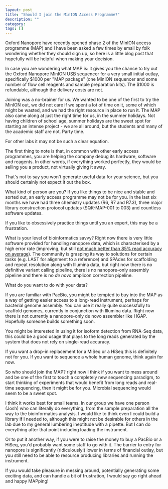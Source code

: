 ```yaml
---
layout: post
title: "Should I join the MinION Access Programme?"
description: ""
category: 
tags: []
---
```


Oxford Nanopore have recently opened phase 2 of the MinION access programme (MAP) and I have been asked a few times by email by folk wondering whether they should sign up, so here is a little blog post that hopefully will be helpful when making your decision. 
 
In case you are wondering what MAP is: it gives you the chance to try out the Oxford Nanopore MinION USB sequencer for a very small initial outlay, specifically $1000 per "MAP package" (one MinION sequencer and some number of flow cell reagents and sample preparation kits). The $1000 is refundable, although the delivery costs are not. 
 
Joining was a no-brainer for us. We wanted to be one of the first to try the MinION out, we did not care if we spent a lot of time on it, some of which might be wasted, and we had the right resource in place to run it. The MAP also came along at just the right time for us, in the summer holidays. Not having children of school age, summer holidays are the sweet spot for starting an intense project - we are all around, but the students and many of the academic staff are not. Party time.

For other labs it may not be such a clear equation. 
 
The first thing to note is that, in common with other early access programmes, you are helping the company debug its hardware, software and reagents.  In other words, if everything worked perfectly, they would be selling you a product, not virtually giving it away.

That's not to say you won't generate useful data for your science, but you should certainly not expect it out the box.

What kind of person are you? If you like things to be nice and stable and sorted out, an early access programme may not be for you. In the last six months we have had three chemistry updates (R6, R7 and R7.3), three major library construction protocol updates (SQK-MAP-001 to 003) and countless software updates.

If you like to obsessively practice things until you an expert, this may be a frustration.

What is your level of bioinformatics savvy? Right now there is very little software provided for handling nanopore data, which is characterised by a high error rate (improving, but still [not much better than 85% read accuracy on average](http://www.gigasciencejournal.com/content/3/1/22/abstract)).  The community is grasping its way to solutions for certain tasks (e.g.  LAST for alignment to a reference) and SPAdes for scaffolding and repeat resolution along with Illumina data, but right now there is no definitive variant calling pipeline, there is no nanopore-only assembly pipeline and there is no _de novo_ amplicon correction pipeline.

What do you want to do with your data?

If you are familiar with PacBio, you might be tempted to buy into the MAP as a way of getting easier access to a long-read instrument, perhaps for bacterial genome assembly. You can use it really quite successfully to scaffold genomes, currently in conjunction with Illumina data. Right now there is not currently a nanopore-only de novo assembler like HGAP. Hopefully someone builds something soon.

You might be interested in using it for isoform detection from RNA-Seq data, this could be a good usage that plays to the long reads generated by the system that does not rely on single-read accuracy.

If you want a drop-in replacement for a MiSeq or a HiSeq this is definitely not for you.  If you want to sequence a whole human genome, think again for now.

So who should join the MAP? right now I think if you want to mess around and be one of the first to touch a completely new sequencing paradigm, to start thinking of experiments that would benefit from long reads and real-time sequencing, then it might be for you. Microbial sequencing would seem to be a sweet spot.

I think it works best for small teams. In our group we have one person (Josh) who can literally do everything, from the sample preparation all the way to the bioinformatics analysis. I would like to think even I could build a library if I needed to, although this might not be desirable for others in the lab due to my general lumbering ineptitude with a pipette. But I can do everything after that point including loading the instrument.

Or to put it another way, if you were to raise the money to buy a PacBio or a HiSeq, you'd probably want some staff to go with it. The barrier to entry for nanopore is significantly (ridiculously!) lower in terms of financial outlay, but you still need to be able to resource producing libraries and running the instrument.

If you would take pleasure in messing around, potentially generating some exciting data, and can handle a bit of frustration, I would say go right ahead and happy MAPping!
 
